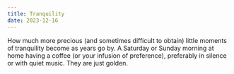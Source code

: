 ```yaml
---
title: Tranquility
date: 2023-12-16
---
```


How much more precious (and sometimes difficult to obtain) little moments of tranquility become as years go by. A Saturday or Sunday morning at home having a coffee (or your infusion of preference), preferably in silence or with quiet music. They are just golden.
